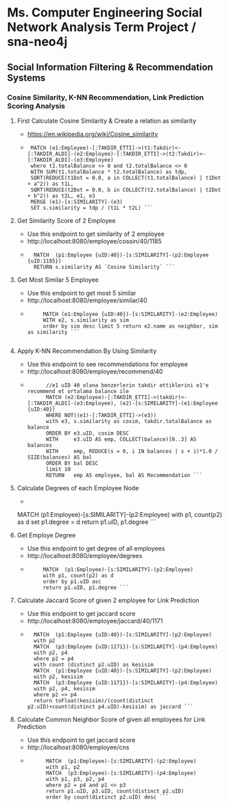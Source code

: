 # Ms. Computer Engineering Social Network Analysis Term Project / sna-neo4j

## Social Information Filtering & Recommendation Systems
### Cosine Similarity, K-NN Recommendation, Link Prediction Scoring Analysis

1. First Calculate Cosine Similarity & Create a relation as similarity
    * https://en.wikipedia.org/wiki/Cosine_similarity
    * ```//totalBalance 0 olmayanlardan e1 in takdir ettiklerinin takdir ettikleri ile e1 arasida similarity olusturan query
       MATCH (e1:Employee)-[:TAKDIR_ETTI]->(t1:Takdir)<-[:TAKDIR_ALDI]-(e2:Employee)-[:TAKDIR_ETTI]->(t2:Takdir)<-[:TAKDIR_ALDI]-(e3:Employee)
       where t1.totalBalance <> 0 and t2.totalBalance <> 0
       WITH SUM(t1.totalBalance * t2.totalBalance) as tdp,
       SQRT(REDUCE(t1Dot = 0.0, a in COLLECT(t1.totalBalance) | t1Dot + a^2)) as t1L,
       SQRT(REDUCE(t2Dot = 0.0, b in COLLECT(t2.totalBalance) | t2Dot + b^2)) as t2L, e1, e3
       MERGE (e1)-[s:SIMILARITY]-(e3)
       SET s.similarity = tdp / (t1L * t2L) ```

2. Get Similarity Score of 2 Employee
    * Use this endpoint to get similarity of 2 employee
    * http://localhost:8080/employee/cossin/40/1185
    * ``` //uid ye gore 2 kullanicinin cosine similartysini verir
        MATCH  (p1:Employee {uID:40})-[s:SIMILARITY]-(p2:Employee {uID:1185})
        RETURN s.similarity AS `Cosine Similarity` ```

3. Get Most Similar 5 Employee
    * Use this endpoint to get most 5 similar
    * http://localhost:8080/employee/similar/40
    * ```//similarity hesabina gore 40 id li kullaniciya benzer kullanicilari getirir
           MATCH (e1:Employee {uID:40})-[s:SIMILARITY]-(e2:Employee)
           WITH e2, s.similarity as sim
           order by sim desc limit 5 return e2.name as neighbor, sim as similarity ```


4. Apply K-NN Recommendation By Using Similarity
    * Use this endpoint to see recommendations for employee
    * http://localhost:8080/employee/recommend/40
    * ``` //k-nn recommendation
            //e1 uID 40 olana benzerlerin takdir ettiklerini e1'e recommend et ortalama balance ile
            MATCH (e2:Employee)-[:TAKDIR_ETTI]->(takdir)<-[:TAKDIR_ALDI]-(e3:Employee), (e2)-[s:SIMILARITY]-(e1:Employee {uID:40})
            WHERE NOT((e1)-[:TAKDIR_ETTI]->(e3))
            with e3, s.similarity as cosim, takdir.totalBalance as balance
            ORDER BY e3.uID, cosim DESC
            WITH 	 e3.uID AS emp, COLLECT(balance)[0..3] AS balances
            WITH 	 emp, REDUCE(s = 0, i IN balances | s + i)*1.0 / SIZE(balances) AS bal
            ORDER BY bal DESC
            limit 10
            RETURN 	 emp AS employee, bal AS Recommendation ```

5. Calculate Degrees of each Employee Node
    * ``` //set degree, number similar employees (neighbours) = degree of this employee
    MATCH  (p1:Employee)-[s:SIMILARITY]-(p2:Employee)
    with p1, count(p2) as d
    set p1.degree = d
    return p1.uID, p1.degree ```

6. Get Employe Degree
    * Use this endpoint to get degree of all employees
    * http://localhost:8080/employee/degrees
    * ```//employee ve onun degreesi
           MATCH  (p1:Employee)-[s:SIMILARITY]-(p2:Employee)
           with p1, count(p2) as d
           order by p1.uID asc
           return p1.uID, p1.degree ```

7. Calculate Jaccard Score of given 2 employee for Link Prediction
    * Use this endpoint to get jaccard score
    * http://localhost:8080/employee/jaccard/40/1171
    * ``` //link prediction 2 employee'nin jaccard index score u
        MATCH  (p1:Employee {uID:40})-[s:SIMILARITY]-(p2:Employee)
        with p2
        MATCH  (p3:Employee {uID:1171})-[s:SIMILARITY]-(p4:Employee)
        with p2, p4
        where p2 = p4
        with count (distinct p2.uID) as kesisim
        MATCH  (p1:Employee {uID:40})-[s:SIMILARITY]-(p2:Employee)
        with p2, kesisim
        MATCH  (p3:Employee {uID:1171})-[s:SIMILARITY]-(p4:Employee)
        with p2, p4, kesisim
        where p2 <> p4
        return toFloat(kesisim)/(count(distinct p2.uID)+count(distinct p4.uID)-kesisim) as jaccard ```

8. Calculate Common Neighbor Score of given all employees for Link Prediction
   * Use this endpoint to get jaccard score
   * http://localhost:8080/employee/cns
   * ``` //link prediction common neighbour score
           MATCH  (p1:Employee)-[s:SIMILARITY]-(p2:Employee)
           with p1, p2
           MATCH  (p3:Employee)-[s:SIMILARITY]-(p4:Employee)
           with p1, p3, p2, p4
           where p2 = p4 and p1 <> p3
           return p1.uID, p3.uID, count(distinct p2.uID)
           order by count(distinct p2.uID) desc ```



